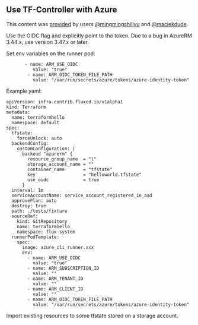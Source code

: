## Use TF-Controller with Azure

This content was [provided](https://github.com/weaveworks/tf-controller/issues/561) by users [@mingmingshiliyu](https://github.com/mingmingshiliyu) and [@maciekdude](https://github.com/maciekdude).

Use the OIDC flag and explicitly point to the token. Due to a bug in AzureRM 3.44.x, use version 3.47.x or later.

Set env variables on the runner pod:

```
       - name: ARM_USE_OIDC
          value: "true"
        - name: ARM_OIDC_TOKEN_FILE_PATH
          value: "/var/run/secrets/azure/tokens/azure-identity-token"
```

Example yaml:

```
apiVersion: infra.contrib.fluxcd.io/v1alpha1
kind: Terraform
metadata:
  name: terraformhello
  namespace: default
spec:
  tfstate:
    forceUnlock: auto
  backendConfig:
    customConfiguration: |
      backend "azurerm" {
        resource_group_name  = "l"
        storage_account_name = ""
        container_name       = "tfstate"
        key                  = "helloworld.tfstate"
        use_oidc             = true
      }
  interval: 1m
  serviceAccountName: service_account_registered_in_aad
  approvePlan: auto
  destroy: true
  path: ./tests/fixture
  sourceRef:
    kind: GitRepository
    name: terraformhello
    namespace: flux-system
  runnerPodTemplate:
    spec:
      image: azure_cli_runner.xxx
      env:
        - name: ARM_USE_OIDC
          value: "true"
        - name: ARM_SUBSCRIPTION_ID
          value: ""
        - name: ARM_TENANT_ID
          value: ""
        - name: ARM_CLIENT_ID
          value: ""
        - name: ARM_OIDC_TOKEN_FILE_PATH
          value: "/var/run/secrets/azure/tokens/azure-identity-token"
```

Import existing resources to some tfstate stored on a storage account.